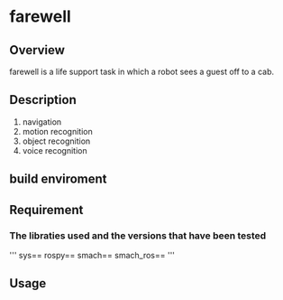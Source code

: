 # farewell
## Overview
farewell is a life support task in which a robot sees a guest off to a cab.
## Description
1. navigation
2. motion recognition
3. object recognition
4. voice recognition
## build enviroment

## Requirement
### The libraties used and the versions that have been tested 
'''
sys==
rospy==
smach==
smach_ros==
'''
## Usage
